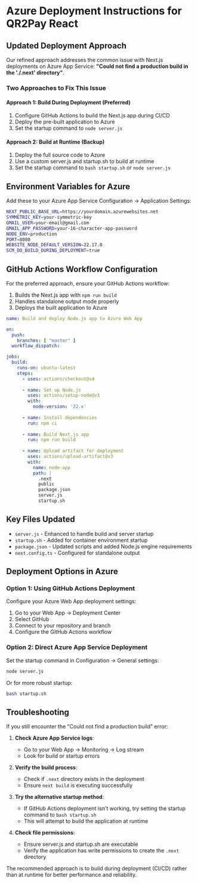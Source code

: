 # Azure Deployment Instructions for QR2Pay React

## Updated Deployment Approach

Our refined approach addresses the common issue with Next.js deployments on Azure App Service: **"Could not find a production build in the './.next' directory"**.

### Two Approaches to Fix This Issue

#### Approach 1: Build During Deployment (Preferred)

1. Configure GitHub Actions to build the Next.js app during CI/CD
2. Deploy the pre-built application to Azure
3. Set the startup command to `node server.js`

#### Approach 2: Build at Runtime (Backup)

1. Deploy the full source code to Azure
2. Use a custom server.js and startup.sh to build at runtime
3. Set the startup command to `bash startup.sh` or `node server.js`

## Environment Variables for Azure

Add these to your Azure App Service Configuration → Application Settings:

```bash
NEXT_PUBLIC_BASE_URL=https://yourdomain.azurewebsites.net
SYMMETRIC_KEY=your-symmetric-key
GMAIL_USER=your-email@gmail.com
GMAIL_APP_PASSWORD=your-16-character-app-password
NODE_ENV=production
PORT=8080
WEBSITE_NODE_DEFAULT_VERSION=22.17.0
SCM_DO_BUILD_DURING_DEPLOYMENT=true
```

## GitHub Actions Workflow Configuration

For the preferred approach, ensure your GitHub Actions workflow:

1. Builds the Next.js app with `npm run build`
2. Handles standalone output mode properly
3. Deploys the built application to Azure

```yaml
name: Build and deploy Node.js app to Azure Web App

on:
  push:
    branches: [ "master" ]
  workflow_dispatch:

jobs:
  build:
    runs-on: ubuntu-latest
    steps:
      - uses: actions/checkout@v4
      
      - name: Set up Node.js
        uses: actions/setup-node@v3
        with:
          node-version: '22.x'
          
      - name: Install dependencies
        run: npm ci
        
      - name: Build Next.js app
        run: npm run build
        
      - name: Upload artifact for deployment
        uses: actions/upload-artifact@v3
        with:
          name: node-app
          path: |
            .next
            public
            package.json
            server.js
            startup.sh
```

## Key Files Updated

- `server.js` - Enhanced to handle build and server startup
- `startup.sh` - Added for container environment startup
- `package.json` - Updated scripts and added Node.js engine requirements
- `next.config.ts` - Configured for standalone output

## Deployment Options in Azure

### Option 1: Using GitHub Actions Deployment

Configure your Azure Web App deployment settings:

1. Go to your Web App → Deployment Center
2. Select GitHub
3. Connect to your repository and branch
4. Configure the GitHub Actions workflow

### Option 2: Direct Azure App Service Deployment

Set the startup command in Configuration → General settings:

```bash
node server.js
```

Or for more robust startup:

```bash
bash startup.sh
```

## Troubleshooting

If you still encounter the "Could not find a production build" error:

1. **Check Azure App Service logs**:
   - Go to your Web App → Monitoring → Log stream
   - Look for build or startup errors

2. **Verify the build process**:
   - Check if `.next` directory exists in the deployment
   - Ensure `next build` is executing successfully

3. **Try the alternative startup method**:
   - If GitHub Actions deployment isn't working, try setting the startup command to `bash startup.sh`
   - This will attempt to build the application at runtime

4. **Check file permissions**:
   - Ensure server.js and startup.sh are executable
   - Verify the application has write permissions to create the `.next` directory

The recommended approach is to build during deployment (CI/CD) rather than at runtime for better performance and reliability.
